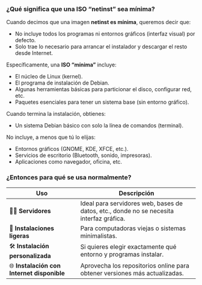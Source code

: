 ### ¿Qué significa que una ISO “netinst” sea mínima?

Cuando decimos que una imagen **netinst es mínima**, queremos decir que:
* No incluye todos los programas ni entornos gráficos (interfaz visual) por defecto.
* Solo trae lo necesario para arrancar el instalador y descargar el resto desde Internet.

Específicamente, una **ISO “mínima”** incluye:

* El núcleo de Linux (kernel).
* El programa de instalación de Debian.
* Algunas herramientas básicas para particionar el disco, configurar red, etc.
* Paquetes esenciales para tener un sistema base (sin entorno gráfico).

Cuando termina la instalación, obtienes:
* Un sistema Debian básico con solo la línea de comandos (terminal).

No incluye, a menos que tú lo elijas:
* Entornos gráficos (GNOME, KDE, XFCE, etc.).
* Servicios de escritorio (Bluetooth, sonido, impresoras).
* Aplicaciones como navegador, oficina, etc.

### ¿Entonces para qué se usa normalmente?
| Uso                                        | Descripción                                                                             |
| ------------------------------------------ | --------------------------------------------------------------------------------------- |
| 🧑‍💻 **Servidores**                       | Ideal para servidores web, bases de datos, etc., donde no se necesita interfaz gráfica. |
| 🧱 **Instalaciones ligeras**               | Para computadoras viejas o sistemas minimalistas.                                       |
| 🛠️ **Instalación personalizada**          | Si quieres elegir exactamente qué entorno y programas instalar.                         |
| 🌐 **Instalación con Internet disponible** | Aprovecha los repositorios online para obtener versiones más actualizadas.              |
